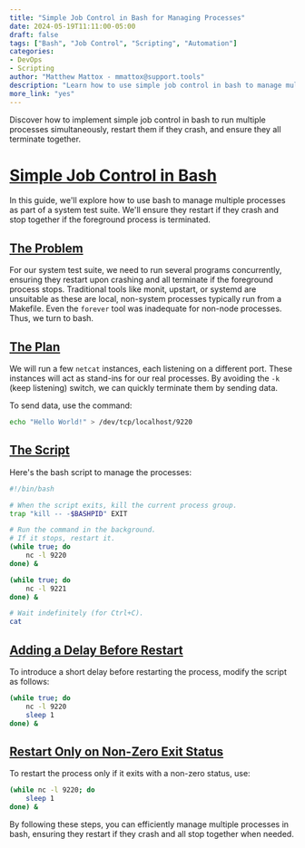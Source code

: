 ```yaml
---
title: "Simple Job Control in Bash for Managing Processes"
date: 2024-05-19T11:11:00-05:00
draft: false
tags: ["Bash", "Job Control", "Scripting", "Automation"]
categories:
- DevOps
- Scripting
author: "Matthew Mattox - mmattox@support.tools"
description: "Learn how to use simple job control in bash to manage multiple processes, restart them if they crash, and ensure they all stop together."
more_link: "yes"
---
```


Discover how to implement simple job control in bash to run multiple processes simultaneously, restart them if they crash, and ensure they all terminate together.

<!--more-->

# [Simple Job Control in Bash](#simple-job-control-in-bash)

In this guide, we'll explore how to use bash to manage multiple processes as part of a system test suite. We'll ensure they restart if they crash and stop together if the foreground process is terminated.

## [The Problem](#the-problem)

For our system test suite, we need to run several programs concurrently, ensuring they restart upon crashing and all terminate if the foreground process stops. Traditional tools like monit, upstart, or systemd are unsuitable as these are local, non-system processes typically run from a Makefile. Even the `forever` tool was inadequate for non-node processes. Thus, we turn to bash.

## [The Plan](#the-plan)

We will run a few `netcat` instances, each listening on a different port. These instances will act as stand-ins for our real processes. By avoiding the `-k` (keep listening) switch, we can quickly terminate them by sending data.

To send data, use the command:

```bash
echo "Hello World!" > /dev/tcp/localhost/9220
```

## [The Script](#the-script)

Here's the bash script to manage the processes:

```bash
#!/bin/bash

# When the script exits, kill the current process group.
trap "kill -- -$BASHPID" EXIT

# Run the command in the background.
# If it stops, restart it.
(while true; do
    nc -l 9220
done) &

(while true; do
    nc -l 9221
done) &

# Wait indefinitely (for Ctrl+C).
cat
```

## [Adding a Delay Before Restart](#adding-a-delay-before-restart)

To introduce a short delay before restarting the process, modify the script as follows:

```bash
(while true; do
    nc -l 9220
    sleep 1
done) &
```

## [Restart Only on Non-Zero Exit Status](#restart-only-on-non-zero-exit-status)

To restart the process only if it exits with a non-zero status, use:

```bash
(while nc -l 9220; do
    sleep 1
done) &
```

By following these steps, you can efficiently manage multiple processes in bash, ensuring they restart if they crash and all stop together when needed.
